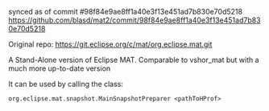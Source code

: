 synced as of commit #98f84e9ae8ff1a40e3f13e451ad7b830e70d5218
https://github.com/blasd/mat2/commit/98f84e9ae8ff1a40e3f13e451ad7b830e70d5218

Original repo: https://git.eclipse.org/c/mat/org.eclipse.mat.git

A Stand-Alone version of Eclipse MAT. Comparable to vshor_mat but with a much more up-to-date version

It can be used by calling the class: 

    org.eclipse.mat.snapshot.MainSnapshotPreparer <pathToHProf>